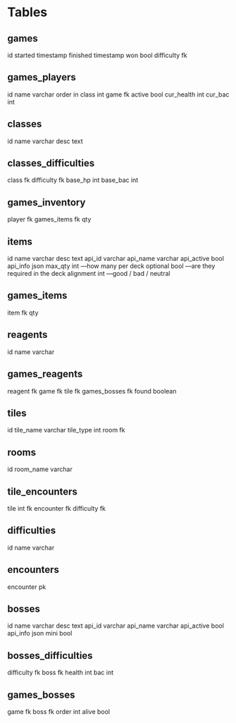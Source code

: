 # Tables

## games
id
started timestamp
finished timestamp
won bool
difficulty fk

## games_players
id
name varchar
order in
class int
game fk
active bool
cur_health int
cur_bac int

## classes
id
name varchar
desc text

## classes_difficulties
class fk
difficulty fk
base_hp int
base_bac int

## games_inventory
player fk
games_items fk
qty

## items
id
name varchar
desc text
api_id varchar
api_name varchar
api_active bool
api_info json
max_qty int —how many per deck
optional bool —are they required in the deck
alignment int —good / bad / neutral 

## games_items
item fk
qty

## reagents
id
name varchar

## games_reagents
reagent fk
game fk
tile fk
games_bosses fk
found boolean

## tiles
id
tile_name varchar
tile_type int
room fk

## rooms
id
room_name varchar

## tile_encounters
tile int fk
encounter fk
difficulty fk

## difficulties
id
name varchar

## encounters
encounter pk

## bosses
id
name varchar
desc text
api_id varchar
api_name varchar
api_active bool
api_info json
mini bool

## bosses_difficulties
difficulty fk
boss fk
health int
bac int

## games_bosses
game fk
boss fk
order int
alive bool

